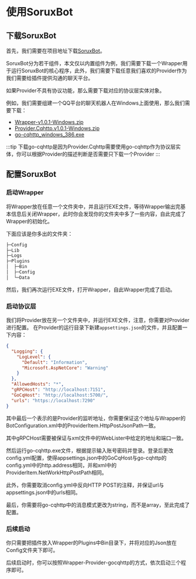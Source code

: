 # 使用SoruxBot

## 下载SoruxBot

首先，我们需要在项目地址下载[SoruxBot](https://github.com/liaosunny123/SoruxBot)。

SoruxBot分为若干组件，本文仅以内置组件为例，我们需要下载一个Wrapper用于运行SoruxBot的核心程序，此外，我们需要下载任意我们喜欢的Provider作为我们需要给插件提供沟通的聊天平台。

如果Provider不具有协议功能，那么需要下载对应的协议层实体对象。

例如，我们需要组建一个QQ平台的聊天机器人在Windows上面使用，那么我们需要下载：

- [Wrapper-v1.0.1-Windows.zip](https://github.com/liaosunny123/SoruxBot/releases/download/v1.0.1/Wrapper-v1.0.1-Windows.zip)
- [Provider.Cqhttp.v1.0.1-Windows.zip](https://github.com/liaosunny123/SoruxBot/releases/download/v1.0.1/Provider.Cqhttp.v1.0.1-Windows.zip)
- [go-cqhttp_windows_386.exe](https://github.com/Mrs4s/go-cqhttp/releases/download/v1.0.0-rc4/go-cqhttp_windows_386.exe)

:::tip
下载go-cqhttp是因为Provider.Cqhttp需要使用go-cqhttp作为协议层实体，你可以根据Provider的描述判断是否需要只下载一个Provider
:::

## 配置SoruxBot

### 启动Wrapper

将Wrapper放在任意一个文件夹中，并且运行EXE文件，等待Wrapper输出完基本信息后关闭Wrapper，此时你会发现你的文件夹中多了一些内容，自此完成了Wrapper的初始化。

下面应该是你多出的文件夹：

```bash
├─Config
├─Lib
├─Logs
├─Plugins
│  ├─Bin
│  ├─Config
│  └─Data
```

然后，我们再次运行EXE文件，打开Wrapper，自此Wrapper完成了启动。

### 启动协议层

我们将Provider放在另一个文件夹中，并运行EXE文件，注意，你需要对Provider进行配置。
在Provider的运行目录下新建`appsettings.json`的文件，并且配置一下内容：
```json
{
  "Logging": {
    "LogLevel": {
      "Default": "Information",
      "Microsoft.AspNetCore": "Warning"
    }
  },
  "AllowedHosts": "*",
  "gRPCHost": "http://localhost:7151",
  "GoCqHost": "http://localhost:5700/",
  "urls": "https://localhost:7290"
}
```

其中最后一个表示的是Provider的监听地址，你需要保证这个地址与Wrapper的BotConfiguration.xml中的ProviderItem.HttpPostJsonPath一致。

其中gRPCHost需要被保证与xml文件中的WebLister中给定的地址和端口一致。

然后运行go-cqhttp.exe文件，根据提示输入账号密码并登录。登录后更改config.yml配置，使得appsettings.json中的GoCqHost与go-cqhttp的config.yml中的http.address相同，并和xml中的ProviderItem.NetWorkHttpPostPath相同。

此外，你需要取消config.yml中反向HTTP POST的注释，并保证url与appsettings.json中的urls相同。

最后，你需要将go-cqhttp中的消息模式更改为string，而不是array，至此完成了配置。

### 后续启动

你只需要把插件放入Wrapper的Plugins中Bin目录下，并将对应的Json放在Config文件夹下即可。

后续启动时，你可以按照Wrapper-Provider-gocqhttp的方式，依次启动三个程序即可。

